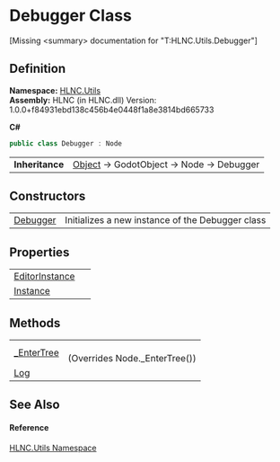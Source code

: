 # Debugger Class


\[Missing &lt;summary&gt; documentation for "T:HLNC.Utils.Debugger"\]



## Definition
**Namespace:** <a href="N_HLNC_Utils">HLNC.Utils</a>  
**Assembly:** HLNC (in HLNC.dll) Version: 1.0.0+f84931ebd138c456b4e0448f1a8e3814bd665733

**C#**
``` C#
public class Debugger : Node
```

<table><tr><td><strong>Inheritance</strong></td><td><a href="https://learn.microsoft.com/dotnet/api/system.object" target="_blank" rel="noopener noreferrer">Object</a>  →  GodotObject  →  Node  →  Debugger</td></tr>
</table>



## Constructors
<table>
<tr>
<td><a href="M_HLNC_Utils_Debugger__ctor">Debugger</a></td>
<td>Initializes a new instance of the Debugger class</td></tr>
</table>

## Properties
<table>
<tr>
<td><a href="P_HLNC_Utils_Debugger_EditorInstance">EditorInstance</a></td>
<td> </td></tr>
<tr>
<td><a href="P_HLNC_Utils_Debugger_Instance">Instance</a></td>
<td> </td></tr>
</table>

## Methods
<table>
<tr>
<td><a href="M_HLNC_Utils_Debugger__EnterTree">_EnterTree</a></td>
<td><br />(Overrides Node._EnterTree())</td></tr>
<tr>
<td><a href="M_HLNC_Utils_Debugger_Log">Log</a></td>
<td> </td></tr>
</table>

## See Also


#### Reference
<a href="N_HLNC_Utils">HLNC.Utils Namespace</a>  
